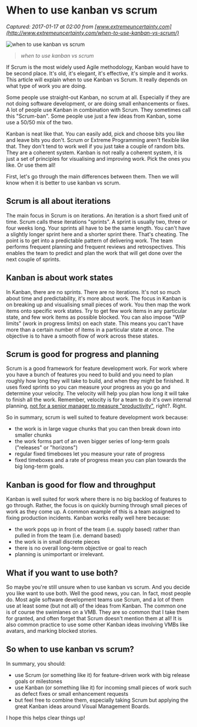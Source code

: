 # When to use kanban vs scrum

_Captured: 2017-01-17 at 02:00 from [www.extremeuncertainty.com](http://www.extremeuncertainty.com/when-to-use-kanban-vs-scrum/)_

![when to use kanban vs scrum](http://www.extremeuncertainty.com/wp-content/uploads/2016/10/kanban-300x200.jpg)

> _when to use kanban vs scrum_

If Scrum is the most widely used Agile methodology, Kanban would have to be second place. It's old, it's elegant, it's effective, it's simple and it works. This article will explain when to use Kanban vs Scrum. It really depends on what type of work you are doing.

Some people use straight-out Kanban, no scrum at all. Especially if they are not doing software development, or are doing small enhancements or fixes. A lot of people use Kanban in combination with Scrum. They sometimes call this "Scrum-ban". Some people use just a few ideas from Kanban, some use a 50/50 mix of the two.

Kanban is neat like that. You can easily add, pick and choose bits you like and leave bits you don't. Scrum or Extreme Programming aren't flexible like that. They don't tend to work well if you just take a couple of random bits. They are a coherent system. Kanban is not really a coherent system, it is just a set of principles for visualising and improving work. Pick the ones you like. Or use them all!

First, let's go through the main differences between them. Then we will know when it is better to use kanban vs scrum.

## Scrum is all about iterations

The main focus in Scrum is on iterations. An iteration is a short fixed unit of time. Scrum calls these iterations "sprints". A sprint is usually two, three or four weeks long. Your sprints all have to be the same length. You can't have a slightly longer sprint here and a shorter sprint there. That's cheating. The point is to get into a predictable pattern of delivering work. The team performs frequent planning and frequent reviews and retrospectives. This enables the team to predict and plan the work that will get done over the next couple of sprints.

## Kanban is about work states

In Kanban, there are no sprints. There are no iterations. It's not so much about time and predictability, it's more about work. The focus in Kanban is on breaking up and visualising small pieces of work. You then map the work items onto specific work states. Try to get few work items in any particular state, and few work items as possible blocked. You can also impose "WIP limits" (work in progress limits) on each state. This means you can't have more than a certain number of items in a particular state at once. The objective is to have a smooth flow of work across these states.

## Scrum is good for progress and planning

Scrum is a good framework for feature development work. For work where you have a bunch of features you need to build and you need to plan roughly how long they will take to build, and when they might be finished. It uses fixed sprints so you can measure your progress as you go and determine your velocity. The velocity will help you plan how long it will take to finish all the work. Remember, velocity is for a team to do it's own internal planning, [not for a senior manager to measure "productivity"](http://www.extremeuncertainty.com/why-not-use-velocity-to-compare-teams/), right?. Right.

So in summary, scrum is well suited to feature development work because:

  * the work is in large vague chunks that you can then break down into smaller chunks
  * the work forms part of an even bigger series of long-term goals ("releases" or "horizons")
  * regular fixed timeboxes let you measure your rate of progress
  * fixed timeboxes and a rate of progress mean you can plan towards the big long-term goals.

## Kanban is good for flow and throughput

Kanban is well suited for work where there is no big backlog of features to go through. Rather, the focus is on quickly burning through small pieces of work as they come up. A common example of this is a team assigned to fixing production incidents. Kanban works really well here because:

  * the work pops up in front of the team (i.e. supply based) rather than pulled in from the team (i.e. demand based)
  * the work is in small discrete pieces
  * there is no overall long-term objective or goal to reach
  * planning is unimportant or irrelevant.

## What if you want to use both?

So maybe you're still unsure when to use kanban vs scrum. And you decide you like want to use both. Well the good news, you can. In fact, most people do. Most agile software development teams use Scrum, and a lot of them use at least some (but not all) of the ideas from Kanban. The common one is of course the swimlanes on a VMB. They are so common that I take them for granted, and often forget that Scrum doesn't mention them at all! It is also common practice to use some other Kanban ideas involving VMBs like avatars, and marking blocked stories.

## So when to use kanban vs scrum?

In summary, you should:

  * use Scrum (or something like it) for feature-driven work with big release goals or milestones
  * use Kanban (or something like it) for incoming small pieces of work such as defect fixes or small enhancement requests
  * but feel free to combine them, especially taking Scrum but applying the great Kanban ideas around Visual Management Boards.

I hope this helps clear things up!
